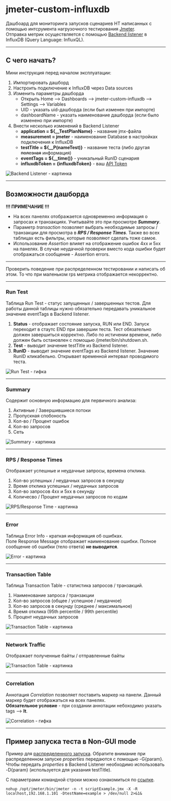 # jmeter-custom-influxdb

Дашбоард для мониторинга запусков сценариев НТ написанных с помощью интсрумента нагрузочного
тестирования [Jmeter](https://jmeter.apache.org/).  
Отправка метрик осуществляется с помощью 
[Backend listener](https://jmeter.apache.org/usermanual/component_reference.html#Backend_Listener)
в InfluxDB (Query Language: InfluxQL).

---
## С чего начать?
Мини инструкция перед началом эксплуатации:
1. Импортировать дашборд
2. Настроить подключение к InfluxDB через Data sources
3. Изменить параметры дашборда
   * Открыть Home --> Dashboards --> jmeter-custom-influxdb --> Settings --> Variables
   * UID - указать uid-дашборда (если был изменен при импорте)
   * dashboardName - указать наименование дашборда (если было изменено при импорте)
4. Внести несколько изменений в Backend Listener
   * **application = ${__TestPlanName}** - название jmx-файла
   * **measurement = jmeter** - наименование Database в настройках подключения к InfluxDB
   * **testTitle = ${__P(nameTest)}** - название теста (либо другая ~~полезная~~ информация)
   * **eventTags = ${__time()}** - уникальный RunID сценария
   * **influxdbToken = {influxdbToken}** - 
   ваш [API Token](https://docs.influxdata.com/influxdb/cloud/admin/tokens/create-token/)

![Backend Listener - картинка](https://raw.githubusercontent.com/promokk/jmeter-custom-influxdb/main/data/Backend_Listener.png)

---
## Возможности дашборда
**!!! ПРИМЕЧАНИЕ !!!**
* На всех панелях отображается одновременно информация о запросах и транзакциях. Учитывайте это при
просмотре **_Summary_**.  
* Параметр _transaction_ позволяет выбрать необходимые запросы / транзакции для просмотра в **_RPS / Response Times_**.
Также во всех таблицах есть фильтры, которые позволяют сделать тоже самое.  
* Использование _Assertion_ влияет на отображение ошибок 4xx и 5xx на панелях. В случае неудачной проверки
вместо кода ошибки будет отображаться сообщение - Assertion errors.

---
Проверить поведение при распределенном тестировании и написать об этом. То что при маленьком rps метрика
отображается некорректно.

---

### Run Test
Таблица Run Test - статус запущенных / завершенных тестов. Для работы данной таблицы нужно обязательно передавать
уникальное значение eventTags в Backend listener.  
1. **Status** - отображает состояние запуска, RUN или END. Запуск переходит в стаутс END при завершии теста.
Тест обязательно должен завершиться корректно. Либо по истичении времени,
либо должен быть остановлен с помощью /jmeter/bin/shutdown.sh.  
2. **Test** - выводит значение testTitle из Backend listener.
3. **RunID** - выводит значение eventTags из Backend listener. Значение RunID кликабельно. Открывает временной
интервал проводимого теста.

![Run Test - гифка](https://raw.githubusercontent.com/promokk//jmeter-custom-influxdb/main/data/Run_Test.gif)

---
### Summary
Содержит основную информацию для первичного анализа:
1. Активные / Завершившиеся потоки
2. Пропускная спобоность 
3. Кол-во / Процент ошибок
4. Кол-во запросов
5. Сеть

![Summary - картинка](https://raw.githubusercontent.com/promokk/jmeter-custom-influxdb/main/data/Summary.png)

---
### RPS / Response Times
Отображает успешные и неудачные запросы, времена отклика.
1. Кол-во успешных / неудачных запросов в секунду
2. Время отклика успешных / неудачных запросов
3. Кол-во запросов 4xx и 5xx в секунду
4. Количесво / Процент неудачных запросов по кодам

![RPS/Response Time - картинка](https://raw.githubusercontent.com/promokk/jmeter-custom-influxdb/main/data/RPS_Response_Time.png)

---
### Error
Таблица Error Info - краткая информация об ошибках.  
Поле Response Message отображает наименование ошибки. Полное сообщение об ошибки (тело ответа) **не выводится**.

![Error - картинка](https://raw.githubusercontent.com/promokk/jmeter-custom-influxdb/main/data/Error.png)

---
### Transaction Table
Таблица Transaction Table - статистика запросов / транзакций.
1. Наименование запроса / транзакции
2. Кол-во запросов (общее / успешное / неудачное)
3. Кол-во запросов в секунду (среднее / максимальное)
4. Время отклика (95th percentile / 99th percentile)
5. Процент неудачных запросов

![Transaction Table - картинка](https://raw.githubusercontent.com/promokk/jmeter-custom-influxdb/main/data/Transaction_Table.png)

---
### Network Traffic
Отображает полученные байты / отправленные байты

![Transaction Table - картинка](https://raw.githubusercontent.com/promokk/jmeter-custom-influxdb/main/data/Network_Traffic.png)

---
### Correlation
Аннотация _Сorrelation_ позволяет поставить маркер на панели. Данный маркер будет отображаться на всех панелях.  
**Обязательное условие** - при создании аннотации небоходимо указать tags --> **lt**.

![Correlation - гифка](https://raw.githubusercontent.com/promokk/jmeter-custom-influxdb/main/data/Correlation.gif)

---
## Пример запуска теста в Non-GUI mode
Пример для [распределенного запуска](https://jmeter.apache.org/usermanual/remote-test.html).
Обратите внимание при распределенном запуске _properties_ передаются с помощью -G{param}.  
Чтобы передать _properties_ в Backend Listener необходимо использовать -D{param} (используется для указания testTitle).  

С параметрами командной строки можно ознакомиться по
[ссылке](https://jmeter.apache.org/usermanual/get-started.html#non_gui).

~~~shell
nohup /opt/jmeter/bin/jmeter -n -t scriptExample.jmx -X -R localhost,192.168.1.101 -DtestName=example > /dev/null 2>&1&
~~~

